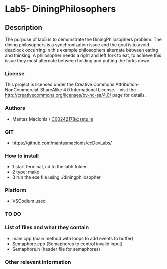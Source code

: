 # Lab5- DiningPhilosophers

## Description

The purpose of lab5 is to demonstrate the DiningPhilosophers problem. 
The dining philosophers is a synchronization issue and the goal is to avoid deadlock occurring.In this example philosophers alternate between eating and thinking. A philosopher needs a right and left fork to eat, to achieve this issue they must alternate between holding and putting the forks down.  

### License
This project is licensed under the Creative Commons Attribution-NonCommercial-ShareAlike 4.0 International License. - visit the http://creativecommons.org/licenses/by-nc-sa/4.0/ page for details.

### Authors
- Mantas Macionis / C00242178@setu.ie
### GIT
- https://github.com/mantasmacionis/ccDevLabs/
### How to install
- 1 start terminal, cd to the lab5 folder
- 2 type: make
- 3 run the exe file using ./diningphilosopher

### Platform
- VSCodium used
### TO DO

### List of files and what they contain
- main.cpp (main method with loops to add events to buffer)
- Semaphore.cpp (Semaphores to control invalid input)
- Semaphore.h (header file for semaphores)

### Other relevant information